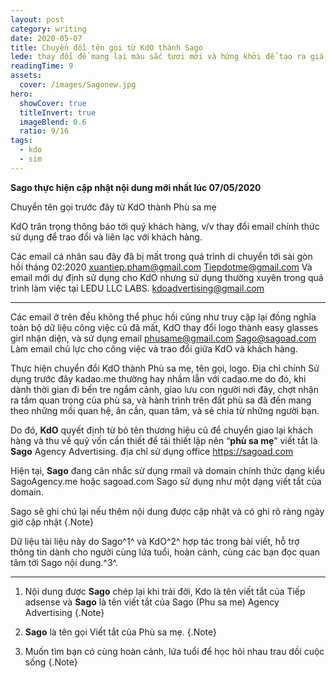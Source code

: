 ```yaml
---
layout: post
category: writing
date: 2020-05-07
title: Chuyển đổi tên gọi từ KdO thành Sago
lede: thay đổi để mang lại màu sắc tươi mới và hứng khởi để tạo ra giá trị mới và phát triển bền vững
readingTime: 9
assets:
  cover: /images/Sagonew.jpg
hero:
  showCover: true
  titleInvert: true
  imageBlend: 0.6
  ratio: 9/16
tags:
  - kdo
  - sim
---
```

**Sago thực hiện cập nhật nội dung mới nhất lúc 07/05/2020**

Chuyển tên gọi trước đây từ KdO thành Phù sa mẹ

KdO trân trọng thông báo tới quý khách hàng, v/v thay đổi email chính thức sử dụng để trao đổi và liên lạc với khách hàng.

<Media ratio="844/1500" image="/images/Sagonew.jpg"/>

Các email cá nhân sau đây đã bị mất trong quá trình di chuyển tới sài gòn hồi tháng 02:2020 
xuantiep.pham@gmail.com
Tiepdotme@gmail.com
Và email mới dự định sử dụng cho KdO nhưng sử dụng thường xuyên trong quá trình làm việc tại LEDU LLC LABS.
kdoadvertising@gmail.com
- - -
Các email ở trên đều không thể phục hồi cũng như truy cập lại đồng nghĩa toàn bộ dữ liệu công việc cũ đã mất, KdO thay đổi logo thành easy glasses girl nhận diện, và sử dụng email
phusame@gmail.com
Sago@sagoad.com
Làm email chủ lực cho công việc và trao đổi giữa KdO và khách hàng.

Thực hiện chuyển đổi KdO thành Phù sa mẹ, tên gọi, logo. Địa chỉ chính Sử dụng trước đây kadao.me thường hay nhầm lẫn với cadao.me do đó, khi dành thời gian đi bến tre ngắm cảnh, giao lưu con người nơi đây, chợt nhận ra tầm quan trọng của phù sa, và hành trình trên đất phù sa đã đến mang theo những mối quan hệ, ân cần, quan tâm, và sẻ chia từ những người bạn.

Do đó, **KdO** quyết định từ bỏ tên thương hiệu cũ để chuyển giao lại khách hàng và thu về quỹ vốn cần thiết để tái thiết lập nên “**phù sa mẹ**” viết tắt là **Sago** Agency Advertising.
địa chỉ sử dụng office https://sagoad.com

Hiện tại, **Sago** đang cân nhắc sử dụng rmail và domain chính thức dạng kiểu SagoAgency.me hoặc sagoad.com Sago sử dụng như một dạng viết tắt của domain.



Sago sẽ ghi chú lại nếu thêm nội dung được cập nhật và có ghi rõ ràng ngày giờ cập nhật {.Note}

Dữ liệu tài liệu này do Sago^1^ và KdO^2^ hợp tác trong bài viết, hỗ trợ thông tin dành cho người cùng lứa tuổi, hoàn cảnh, cùng các bạn đọc quan tâm tới Sago nội dung.^3^.

---

1. Nội dung được **Sago** chép lại khi trải đời, Kdo là tên viết tắt của Tiếp adsense và **Sago** là tên viết tắt của Sago (Phu sa me) Agency Advertising {.Note}

2. **Sago** là tên gọi Viết tắt của Phù sa mẹ. {.Note}

3. Muốn tìm bạn có cùng hoàn cảnh, lứa tuổi để học hỏi nhau trau dồi cuộc sống {.Note}

<script>
import Media from "../../src/components/Media";

export default {
  components: { Media }
}
</script>
